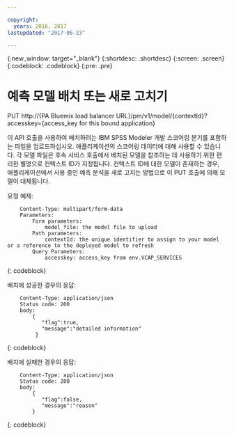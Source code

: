```yaml
---

copyright:
  years: 2016, 2017
lastupdated: "2017-06-23"

---
```


{:new_window: target="_blank"}
{:shortdesc: .shortdesc}
{:screen: .screen}
{:codeblock: .codeblock}
{:pre: .pre}

# 예측 모델 배치 또는 새로 고치기


PUT http://{PA Bluemix load balancer
URL}/pm/v1/model/{contextId}?accesskey={access_key for this bound application}

이 API 호출을 사용하여 배치하려는 IBM SPSS Modeler 개발 스코어링 분기를 포함하는
파일을 업로드하십시오. 애플리케이션의 스코어링 데이터에 대해 사용할 수 있습니다. 각 모델 파일은
후속 서비스 호출에서 배치된 모델을 참조하는 데 사용하기 위한 편리한 별명으로 컨텍스트 ID가
지정됩니다. 컨텍스트 ID에 대한 모델이 존재하는 경우, 애플리케이션에서 사용 중인
예측 분석을 새로 고치는 방법으로 이 PUT 호출에 의해 모델이 대체됩니다.


요청 예제: 

```
    Content-Type: multipart/form-data
    Parameters:
        Form parameters:
            model_file: the model file to upload
        Path parameters:
            contextId: the unique identifier to assign to your model or a reference to the deployed model to refresh
        Query Parameters:
            accesskey: access_key from env.VCAP_SERVICES
```
{: codeblock}

배치에 성공한 경우의 응답:

```
    Content-Type: application/json
    Status code: 200
    body:
        {
           "flag":true,
           "message":"detailed information"
         }
```
{: codeblock}

배치에 실패한 경우의 응답:

```
    Content-Type: application/json
    Status code: 200
    body:
        {
           "flag":false,
           "message":"reason"
        }
```
{: codeblock}
